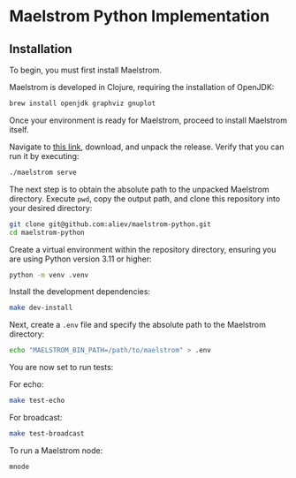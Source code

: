 # Maelstrom Python Implementation

## Installation

To begin, you must first install Maelstrom.

Maelstrom is developed in Clojure, requiring the installation of OpenJDK:

```bash
brew install openjdk graphviz gnuplot
```

Once your environment is ready for Maelstrom, proceed to install Maelstrom itself.

Navigate to [this link](https://github.com/jepsen-io/maelstrom/releases/tag/v0.2.3), download, and unpack the release. Verify that you can run it by executing:

```bash
./maelstrom serve
```

The next step is to obtain the absolute path to the unpacked Maelstrom directory. Execute `pwd`, copy the output path, and clone this repository into your desired directory:

```bash
git clone git@github.com:aliev/maelstrom-python.git
cd maelstrom-python
```

Create a virtual environment within the repository directory, ensuring you are using Python version 3.11 or higher:

```bash
python -m venv .venv
```

Install the development dependencies:

```bash
make dev-install
```

Next, create a `.env` file and specify the absolute path to the Maelstrom directory:

```bash
echo "MAELSTROM_BIN_PATH=/path/to/maelstrom" > .env
```

You are now set to run tests:

For echo:

```bash
make test-echo
```

For broadcast:

```bash
make test-broadcast
```

To run a Maelstrom node:

```bash
mnode
```
